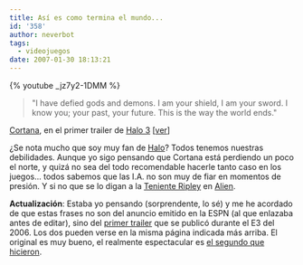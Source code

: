 ```yaml
---
title: Así es como termina el mundo...
id: '358'
author: neverbot
tags:
  - videojuegos
date: 2007-01-30 18:13:21
---
```


{% youtube _jz7y2-1DMM %}

> "I have defied gods and demons. I am your shield, I am your sword. I know you; your past, your future. This is the way the world ends."

[Cortana](http://en.wikipedia.org/wiki/Cortana), en el primer trailer de [Halo 3](http://en.wikipedia.org/wiki/Halo_3) \[[ver](http://www.xbox.com/en-GB/halo3/)\]

¿Se nota mucho que soy muy fan de [Halo](http://en.wikipedia.org/wiki/Halo_%28video_game_series%29)? Todos tenemos nuestras debilidades. Aunque yo sigo pensando que Cortana está perdiendo un poco el norte, y quizá no sea del todo recomendable hacerle tanto caso en los juegos... todos sabemos que las I.A. no son muy de fiar en momentos de presión. Y si no que se lo digan a la [Teniente Ripley](http://en.wikipedia.org/wiki/Ellen_Ripley) en [Alien](http://en.wikipedia.org/wiki/Alien_%28film%29).

**Actualización**: Estaba yo pensando (sorprendente, lo sé) y me he acordado de que estas frases no son del anuncio emitido en la ESPN (al que enlazaba antes de editar), sino del [primer trailer](http://en.wikipedia.org/wiki/Halo_3#E3_2006_trailer) que se publicó durante el E3 del 2006. Los dos pueden verse en la misma página indicada más arriba. El original es muy bueno, el realmente espectacular es [el segundo que hicieron](http://en.wikipedia.org/wiki/Halo_3#ESPN_TV_advertisement).
